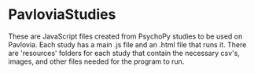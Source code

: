 # PavloviaStudies

These are JavaScript files created from PsychoPy studies to be used on Pavlovia. Each study has a main .js file and an .html file that runs it. There are 'resources' folders for each study that contain the necessary csv's, images, and other files needed for the program to run. 
